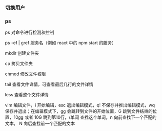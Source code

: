 ### 切换用户


### ps

ps 对命令进行检测和控制

ps -ef | gref 服务名（例如 react 中的 npm start 的服务）

mkdir 创建文件夹

cp 拷贝文件夹

chmod 修改文件权限

tail 查看文件详情，可查看最后几行的文件详情

less 查看整个文件详情

vim 编辑文件，i 开始编辑，esc 退出编辑模式，q! 不保存并推出编辑模式，wq 保存并退出；在编辑模式下，gg 会跳转到文件的开始位置，G 跳到文件结束的位置，10gg 或者 10G 跳到第10行，/单词 查找这个单词，n 向前查找下一个匹配的文本， N 向后查找前一个匹配的文本 
